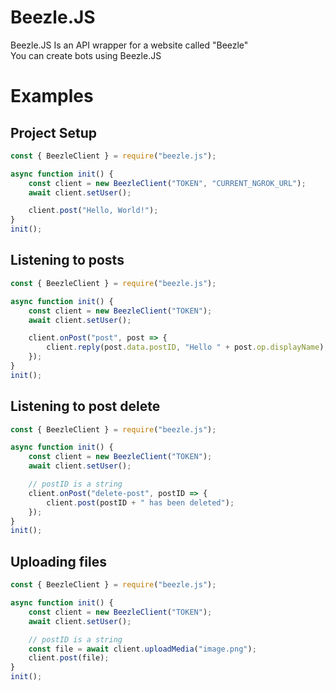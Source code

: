 # Beezle.JS

Beezle.JS Is an API wrapper for a website called "Beezle" \
You can create bots using Beezle.JS

# Examples

## Project Setup

```js
const { BeezleClient } = require("beezle.js");

async function init() {
	const client = new BeezleClient("TOKEN", "CURRENT_NGROK_URL");
	await client.setUser();

	client.post("Hello, World!");
}
init();
```

## Listening to posts

```js
const { BeezleClient } = require("beezle.js");

async function init() {
	const client = new BeezleClient("TOKEN");
	await client.setUser();

	client.onPost("post", post => {
		client.reply(post.data.postID, "Hello " + post.op.displayName);
	});
}
init();
```

## Listening to post delete

```js
const { BeezleClient } = require("beezle.js");

async function init() {
	const client = new BeezleClient("TOKEN");
	await client.setUser();

	// postID is a string
	client.onPost("delete-post", postID => {
		client.post(postID + " has been deleted");
	});
}
init();
```

## Uploading files

```js
const { BeezleClient } = require("beezle.js");

async function init() {
	const client = new BeezleClient("TOKEN");
	await client.setUser();

	// postID is a string
	const file = await client.uploadMedia("image.png");
	client.post(file);
}
init();
```
